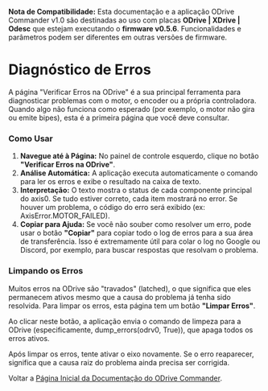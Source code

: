 
**Nota de Compatibilidade:** Esta documentação e a aplicação ODrive Commander v1.0 são destinadas ao uso com placas **ODrive | XDrive | Odesc** que estejam executando o **firmware v0.5.6**. Funcionalidades e parâmetros podem ser diferentes em outras versões de firmware.

# **Diagnóstico de Erros**

A página "Verificar Erros na ODrive" é a sua principal ferramenta para diagnosticar problemas com o motor, o encoder ou a própria controladora. Quando algo não funciona como esperado (por exemplo, o motor não gira ou emite bipes), esta é a primeira página que você deve consultar.

### **Como Usar**

1. **Navegue até à Página:** No painel de controle esquerdo, clique no botão **"Verificar Erros na ODrive"**.  
2. **Análise Automática:** A aplicação executa automaticamente o comando para ler os erros e exibe o resultado na caixa de texto.  
3. **Interpretação:** O texto mostra o status de cada componente principal do axis0. Se tudo estiver correto, cada item mostrará no error. Se houver um problema, o código do erro será exibido (ex: AxisError.MOTOR\_FAILED).  
4. **Copiar para Ajuda:** Se você não souber como resolver um erro, pode usar o botão **"Copiar"** para copiar todo o log de erros para a sua área de transferência. Isso é extremamente útil para colar o log no Google ou Discord, por exemplo, para buscar respostas que resolvam o problema.

### **Limpando os Erros**

Muitos erros na ODrive são "travados" (latched), o que significa que eles permanecem ativos mesmo que a causa do problema já tenha sido resolvida. Para limpar os erros, esta página tem um botão **"Limpar Erros"**.

Ao clicar neste botão, a aplicação envia o comando de limpeza para a ODrive (especificamente, dump\_errors(odrv0, True)), que apaga todos os erros ativos.

Após limpar os erros, tente ativar o eixo novamente. Se o erro reaparecer, significa que a causa raiz do problema ainda precisa ser corrigida.

Voltar a [Página Inicial da Documentação do ODrive Commander](https://github.com/achavevirou/odrive_commander/blob/main/doc_pt-br/01-Pagina-Inicial-da-Documentacao.md).